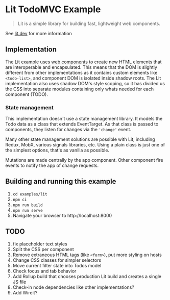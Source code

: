 # Lit TodoMVC Example

> Lit is a simple library for building fast, lightweight web components.

See [lit.dev](https://lit.dev) for more information

## Implementation

The Lit example uses [web components](https://developer.mozilla.org/en-US/docs/Web/API/Web_components) to create new HTML elements that are interoperable and encapsulated. This means that the DOM is slightly different from other implementations as it contains custom elements like `<todo-list>`, and component DOM is isolated inside shadow roots. The Lit implementation also uses shadow DOM's style scoping, so it has divided us the CSS into separate modules containing only whats needed for each component (TODO).

### State management

This implementation doesn't use a state management library. It models the Todo data as a class that extends EventTarget. As that class is passed to components, they listen for changes via the `'change'` event.

Many other state management solutions are possible with Lit, including Redux, MobX, various signals libraries, etc. Using a plain class is just one of the simplest options, that's as vanilla as possible.

Mutations are made centrally by the app component. Other component fire events to notify the app of change requests.

## Building and running this example

1. `cd examples/lit`
2. `npm ci`
3. `npm run build`
4. `npm run serve`
5. Navigate your browser to http://localhost:8000

## TODO

1.  fix placeholder text styles
2.  Split the CSS per component
3.  Remove extraneous HTML tags (like `<form>`), put more styling on hosts
4.  Change CSS classes for simpler selectors
5.  Move current filter state into Todos model
6.  Check focus and tab behavior
7.  Add Rollup build that chooses production Lit build and creates a single JS file
8.  Check-in node dependencies like other implementations?
9.  Add Wireit?
